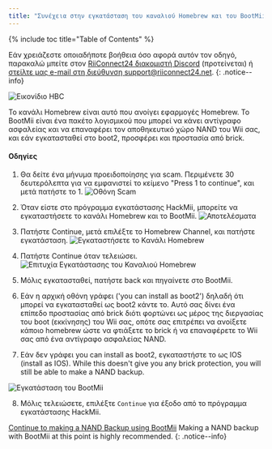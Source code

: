 ```yaml
---
title: "Συνέχεια στην εγκατάσταση του καναλιού Homebrew και του BootMii"
---
```


{% include toc title="Table of Contents" %}

Εάν χρειάζεστε οποιαδήποτε βοήθεια όσο αφορά αυτόν τον οδηγό, παρακαλώ μπείτε στον [RiiConnect24 διακομιστή Discord](https://discord.gg/b4Y7jfD) (προτείνεται) ή [στείλτε μας e-mail στη διεύθυνση support@riiconnect24.net](mailto:support@riiconnect24.net).
{: .notice--info}

![Εικονίδιο HBC](/images/hbc.png)

Το κανάλι Homebrew είναι αυτό που ανοίγει εφαρμογές Homebrew. Το BootMii είναι ένα πακέτο λογισμικού που μπορεί να κάνει αντίγραφο ασφαλείας και να επαναφέρει τον αποθηκευτικό χώρο NAND του Wii σας, και εάν εγκατασταθεί στο boot2, προσφέρει και προστασία από brick.

#### Οδηγίες

1. Θα δείτε ένα μήνυμα προειδοποίησης για scam. Περιμένετε 30 δευτερόλεπτα για να εμφανιστεί το κείμενο "Press 1 to continue", και μετά πατήστε το 1. ![Οθόνη Scam](/images/Wii/ScamScreen.png)

2. Όταν είστε στο πρόγραμμα εγκατάστασης HackMii, μπορείτε να εγκαταστήσετε το κανάλι Homebrew και το BootMii. ![Αποτελέσματα](/images/Wii/Results.png)

3. Πατήστε Continue, μετά επιλέξτε το Homebrew Channel, και πατήστε εγκατάσταση. ![Εγκαταστήσετε το Κανάλι Homebrew](/images/Wii/InstallHomebrewChannel.png)

4. Πατήστε Continue όταν τελειώσει. ![Επιτυχία Εγκατάστασης του Καναλιού Homebrew](/images/Wii/SuccessHBC.png)

5. Μόλις εγκατασταθεί, πατήστε back και πηγαίνετε στο BootMii.
6. Εάν η αρχική οθόνη γράφει ('you can install as boot2') δηλαδή ότι μπορεί να εγκατασταθεί ως boot2 κάντε το. Αυτό σας δίνει ένα επίπεδο προστασίας από brick διότι φορτώνει ως μέρος της διεργασίας του boot (εκκίνησης) του Wii σας, οπότε σας επιτρέπει να ανοίξετε κάποιο homebrew ώστε να φτιάξετε το brick ή να επαναφέρετε το Wii σας από ένα αντίγραφο ασφαλείας NAND.
7. Εάν δεν γράφει you can install as boot2, εγκαταστήστε το ως IOS (install as IOS). While this doesn't give you any brick protection, you will still be able to make a NAND backup.

![Εγκατάσταση του BootMii](/images/Wii/InstallBootMii.jpg)

8. Μόλις τελειώσετε, επιλέξτε `Continue` για έξοδο από το πρόγραμμα εγκατάστασης HackMii.

[Continue to making a NAND Backup using BootMii](bootmii) Making a NAND backup with BootMii at this point is highly recommended.
{: .notice--info}
